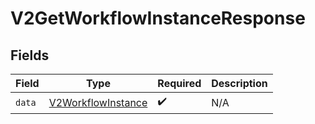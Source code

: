 # V2GetWorkflowInstanceResponse


## Fields

| Field                                                           | Type                                                            | Required                                                        | Description                                                     |
| --------------------------------------------------------------- | --------------------------------------------------------------- | --------------------------------------------------------------- | --------------------------------------------------------------- |
| `data`                                                          | [V2WorkflowInstance](../../models/shared/V2WorkflowInstance.md) | :heavy_check_mark:                                              | N/A                                                             |